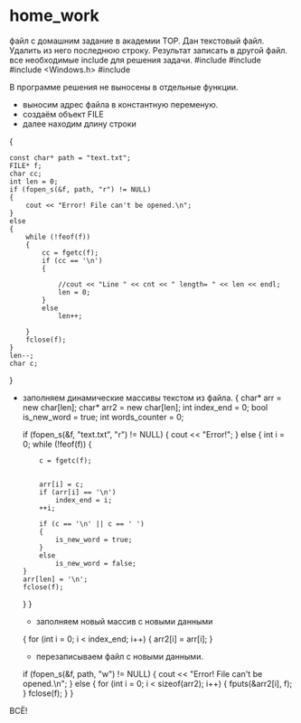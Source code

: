 # home_work
файл с домашним задание в академии TOP.
Дан текстовый файл. Удалить из него последнюю строку. Результат записать в другой файл.
все необходимые include для решения задачи.
#include <iostream>
#include <fstream>
#include <Windows.h>
#include <algorithm>

В программе решения не выносены в отдельные функции.
- выносим адрес файла в константную переменую.
- создаём объект FILE
- далее находим длину строки

 {
    


    const char* path = "text.txt"; 
    FILE* f; 
    char cc;
    int len = 0;
    if (fopen_s(&f, path, "r") != NULL)
    {
        cout << "Error! File can't be opened.\n";
    }
    else
    {
        while (!feof(f))
        {
            cc = fgetc(f);
            if (cc == '\n')
            {

                //cout << "Line " << cnt << " length= " << len << endl;
                len = 0;
            }
            else
                len++;

        }
        fclose(f);
    }
    len--;
    char c;
}
  - заполняем динамические массивы текстом из файла.
{
char* arr = new char[len];
    char* arr2 = new char[len];
    int index_end = 0;
    bool is_new_word = true;
    int words_counter = 0;


    if (fopen_s(&f, "text.txt", "r") != NULL)
    {
        cout << "Error!";
    }
    else
    {
        int i = 0;
        while (!feof(f))
        {

            c = fgetc(f);


            arr[i] = c;
            if (arr[i] == '\n')
                index_end = i;
            ++i;

            if (c == '\n' || c == ' ')
            {
                is_new_word = true;
            }
            else
                is_new_word = false;
        }
        arr[len] = '\n';
        fclose(f);
    }
 }
    - заполняем новый массив с новыми данными
   

    {
    for (int i = 0; i < index_end; i++)
    {
        arr2[i] = arr[i];
    }
    
    - перезаписываем файл с новыми данными.
   

    if (fopen_s(&f, path, "w") != NULL)
    {
        cout << "Error! File can't be opened.\n";
    }
    else
    {
        for (int i = 0; i < sizeof(arr2); i++)
        {
            fputs(&arr2[i], f);
        }
        fclose(f);
    }
    }

ВСЁ!
  
